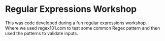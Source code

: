# Regular Expressions Workshop

This was code developed during a fun regular expressions workshop. Where we used regex101.com to test some common Regex pattern and then used the patterns to validate inputs.
